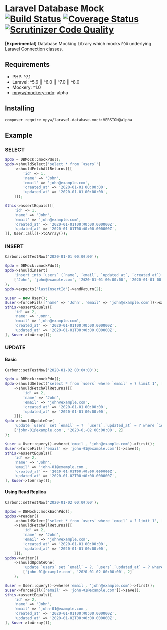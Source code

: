# Laravel Database Mock [![Build Status](https://travis-ci.com/mpyw/laravel-database-mock.svg?branch=master)](https://travis-ci.com/mpyw/laravel-database-mock) [![Coverage Status](https://coveralls.io/repos/github/mpyw/laravel-database-mock/badge.svg?branch=master)](https://coveralls.io/github/mpyw/laravel-database-mock?branch=master) [![Scrutinizer Code Quality](https://scrutinizer-ci.com/g/mpyw/laravel-database-mock/badges/quality-score.png?b=master)](https://scrutinizer-ci.com/g/mpyw/laravel-database-mock/?branch=master)

**[Experimental]** Database Mocking Library which mocks `PDO` underlying Laravel Connection classes.

## Requirements

- PHP: ^7.1
- Laravel: ^5.6 || ^6.0 || ^7.0 || ^8.0
- Mockery: ^1.0
- [mpyw/mockery-pdo](https://github.com/mpyw/mockery-pdo): alpha

## Installing

```bash
composer require mpyw/laravel-database-mock:VERSION@alpha
```

## Example

### SELECT

```php
$pdo = DBMock::mockPdo();
$pdo->shouldSelect('select * from `users`')
    ->shouldFetchAllReturns([[
        'id' => 1,
        'name' => 'John',
        'email' => 'john@example.com',
        'created_at' => '2020-01-01 00:00:00',
        'updated_at' => '2020-01-01 00:00:00',
    ]]);

$this->assertEquals([[
    'id' => 1,
    'name' => 'John',
    'email' => 'john@example.com',
    'created_at' => '2020-01-01T00:00:00.000000Z',
    'updated_at' => '2020-01-01T00:00:00.000000Z',
]], User::all()->toArray());
```

### INSERT

```php
Carbon::setTestNow('2020-01-01 00:00:00');

$pdo = DBMock::mockPdo();
$pdo->shouldInsert(
    'insert into `users` (`name`, `email`, `updated_at`, `created_at`) values (?, ?, ?, ?)',
    ['John', 'john@example.com', '2020-01-01 00:00:00', '2020-01-01 00:00:00']
);
$pdo->expects('lastInsertId')->andReturn(2);

$user = new User();
$user->forceFill(['name' => 'John', 'email' => 'john@example.com'])->save();
$this->assertEquals([
    'id' => 2,
    'name' => 'John',
    'email' => 'john@example.com',
    'created_at' => '2020-01-01T00:00:00.000000Z',
    'updated_at' => '2020-01-01T00:00:00.000000Z',
], $user->toArray());
```

### UPDATE

#### Basic

```php
Carbon::setTestNow('2020-01-02 00:00:00');

$pdo = DBMock::mockPdo();
$pdo->shouldSelect('select * from `users` where `email` = ? limit 1', ['john@example.com'])
    ->shouldFetchAllReturns([[
        'id' => 2,
        'name' => 'John',
        'email' => 'john@example.com',
        'created_at' => '2020-01-01 00:00:00',
        'updated_at' => '2020-01-01 00:00:00',
    ]]);
$pdo->shouldUpdateOne(
    'update `users` set `email` = ?, `users`.`updated_at` = ? where `id` = ?',
    ['john-01@example.com', '2020-01-02 00:00:00', 2]
);

$user = User::query()->where('email', 'john@example.com')->first();
$user->forceFill(['email' => 'john-01@example.com'])->save();
$this->assertEquals([
    'id' => 2,
    'name' => 'John',
    'email' => 'john-01@example.com',
    'created_at' => '2020-01-01T00:00:00.000000Z',
    'updated_at' => '2020-01-02T00:00:00.000000Z',
], $user->toArray());
```

#### Using Read Replica

```php
Carbon::setTestNow('2020-01-02 00:00:00');

$pdos = DBMock::mockEachPdo();
$pdos->reader()
    ->shouldSelect('select * from `users` where `email` = ? limit 1', ['john@example.com'])
    ->shouldFetchAllReturns([[
        'id' => 2,
        'name' => 'John',
        'email' => 'john@example.com',
        'created_at' => '2020-01-01 00:00:00',
        'updated_at' => '2020-01-01 00:00:00',
    ]]);
$pdos->writer()
    ->shouldUpdateOne(
        'update `users` set `email` = ?, `users`.`updated_at` = ? where `id` = ?',
        ['john-01@example.com', '2020-01-02 00:00:00', 2]
    );

$user = User::query()->where('email', 'john@example.com')->first();
$user->forceFill(['email' => 'john-01@example.com'])->save();
$this->assertEquals([
    'id' => 2,
    'name' => 'John',
    'email' => 'john-01@example.com',
    'created_at' => '2020-01-01T00:00:00.000000Z',
    'updated_at' => '2020-01-02T00:00:00.000000Z',
], $user->toArray());
```

